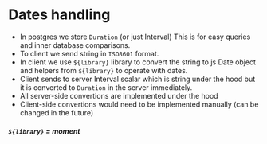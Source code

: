# Dates handling

- In postgres we store `Duration` (or just Interval)
  This is for easy queries and inner database comparisons.
- To client we send string in `ISO8601` format.
- In client we use `${library}` library to convert the string to js Date object and helpers from `${library}` to operate with dates.
- Client sends to server Interval scalar which is string under the hood but it is converted to `Duration` in the server immediately.
- All server-side convertions are implemented under the hood
- Client-side convertions would need to be implemented manually (can be changed in the future)

##### `${library}` = moment
